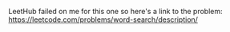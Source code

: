 LeetHub failed on me for this one so here's a link to the problem: https://leetcode.com/problems/word-search/description/